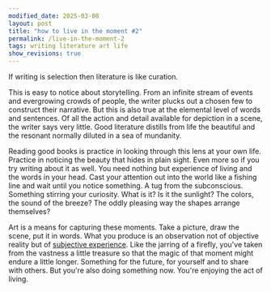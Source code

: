 ```yaml
---
modified_date: 2025-03-08
layout: post
title: "how to live in the moment #2"
permalink: /live-in-the-moment-2
tags: writing literature art life
show_revisions: true
---
```


If writing is selection then literature is like curation.
<!--more-->
This is easy to notice about storytelling.
From an infinite stream of events and evergrowing crowds of people, the writer plucks out a chosen few to construct their narrative.
But this is also true at the elemental level of words and sentences.
Of all the action and detail available for depiction in a scene, the writer says very little.
Good literature distills from life the beautiful and the resonant normally diluted in a sea of mundanity.

Reading good books is practice in looking through this lens at your own life.
Practice in noticing the beauty that hides in plain sight.
Even more so if you try writing about it as well.
You need nothing but experience of living and the words in your head.
Cast your attention out into the world like a fishing line and wait until you notice something.
A tug from the subconscious.
Something stirring your curiosity.
What is it?
Is it the sunlight?
The colors, the sound of the breeze?
The oddly pleasing way the shapes arrange themselves?

Art is a means for capturing these moments.
Take a picture, draw the scene, put it in words.
What you produce is an observation not of objective reality but of [subjective experience](https://en.wikipedia.org/wiki/Qualia).
Like the jarring of a firefly, you've taken from the vastness a little treasure so that the magic of that moment might endure a little longer.
Something for the future, for yourself and to share with others.
But you're also doing something now.
You're enjoying the act of living.